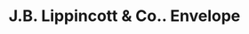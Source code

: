 ---
doi: 10.7916/D8HX2QSR
date_other: unknown
date_other_textual: unknown
form: printed ephemera
genre:
- Envelopes
name:
- J.B. Lippincott & Co.
object_in_context_url: https://biggert.cul.columbia.edu/items/view/ave_biggert_01415
subject_hierarchical_geographic:
- Philadelphia, Pennsylvania, United States
subject_name:
- J.B. Lippincott & Co.
title: J.B. Lippincott & Co.. Envelope
sort_title: J.B. Lippincott & Co.. Envelope
call_number: ave_biggert_01415
coordinates:
- 40.00944444444445,-75.13333333333334
pid: ave_biggert_01415
identifiers: ave_biggert_01415
thumbnail: https://derivativo-2.library.columbia.edu/iiif/2/ldpd:344751/full/!256,256/0/native.jpg
permalink: /biggert/ave_biggert_01415/
layout: iiif-image-page
---